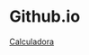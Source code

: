 # Github.io

<a href="https://rafaelcastrobr.github.io/ImersaoAlura-Dev/aula_2/Calculadora/">Calculadora</a>

